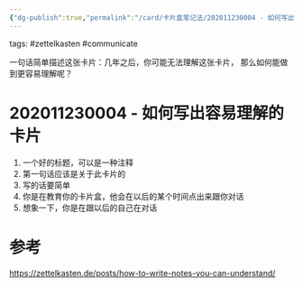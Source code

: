 ```yaml
---
{"dg-publish":true,"permalink":"/card/卡片盒笔记法/202011230004 - 如何写出容易理解的卡片/","dgPassFrontmatter":true,"noteIcon":"2"}
---
```


tags: #zettelkasten #communicate

一句话简单描述这张卡片：几年之后，你可能无法理解这张卡片，
那么如何能做到更容易理解呢？

# 202011230004 - 如何写出容易理解的卡片
1. 一个好的标题，可以是一种注释
2. 第一句话应该是关于此卡片的
3. 写的话要简单
4. 你是在教育你的卡片盒，他会在以后的某个时间点出来跟你对话
5. 想象一下，你是在跟以后的自己在对话


# 参考
https://zettelkasten.de/posts/how-to-write-notes-you-can-understand/